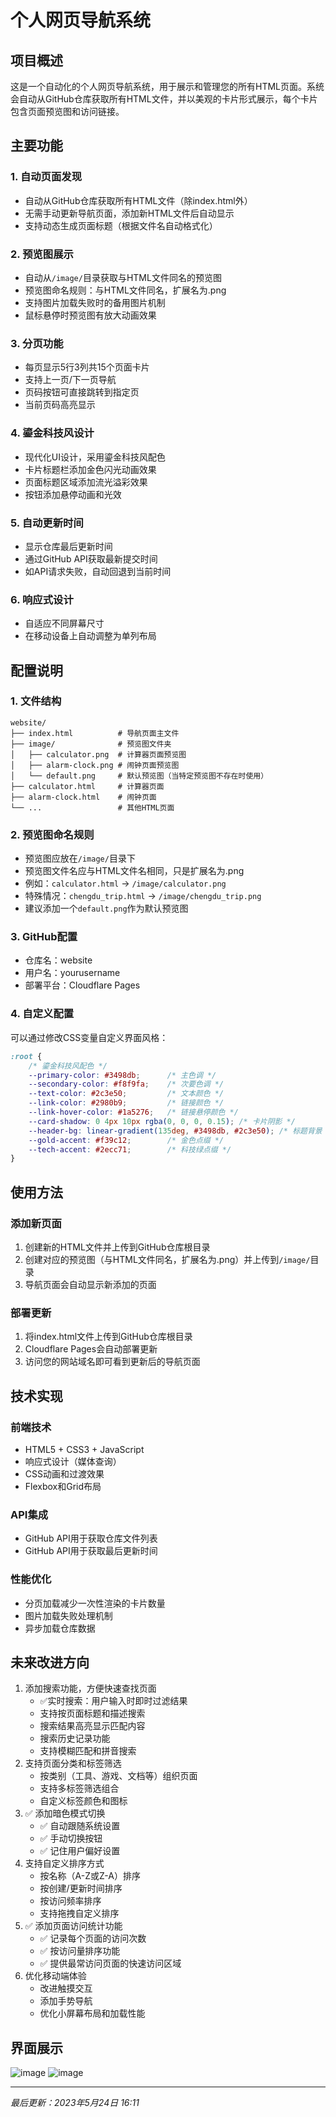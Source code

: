 # 个人网页导航系统

## 项目概述

这是一个自动化的个人网页导航系统，用于展示和管理您的所有HTML页面。系统会自动从GitHub仓库获取所有HTML文件，并以美观的卡片形式展示，每个卡片包含页面预览图和访问链接。

## 主要功能

### 1. 自动页面发现
- 自动从GitHub仓库获取所有HTML文件（除index.html外）
- 无需手动更新导航页面，添加新HTML文件后自动显示
- 支持动态生成页面标题（根据文件名自动格式化）

### 2. 预览图展示
- 自动从`/image/`目录获取与HTML文件同名的预览图
- 预览图命名规则：与HTML文件同名，扩展名为.png
- 支持图片加载失败时的备用图片机制
- 鼠标悬停时预览图有放大动画效果

### 3. 分页功能
- 每页显示5行3列共15个页面卡片
- 支持上一页/下一页导航
- 页码按钮可直接跳转到指定页
- 当前页码高亮显示

### 4. 鎏金科技风设计
- 现代化UI设计，采用鎏金科技风配色
- 卡片标题栏添加金色闪光动画效果
- 页面标题区域添加流光溢彩效果
- 按钮添加悬停动画和光效

### 5. 自动更新时间
- 显示仓库最后更新时间
- 通过GitHub API获取最新提交时间
- 如API请求失败，自动回退到当前时间

### 6. 响应式设计
- 自适应不同屏幕尺寸
- 在移动设备上自动调整为单列布局

## 配置说明

### 1. 文件结构
```
website/
├── index.html          # 导航页面主文件
├── image/              # 预览图文件夹
│   ├── calculator.png  # 计算器页面预览图
│   ├── alarm-clock.png # 闹钟页面预览图
│   └── default.png     # 默认预览图（当特定预览图不存在时使用）
├── calculator.html     # 计算器页面
├── alarm-clock.html    # 闹钟页面
└── ...                 # 其他HTML页面
```

### 2. 预览图命名规则
- 预览图应放在`/image/`目录下
- 预览图文件名应与HTML文件名相同，只是扩展名为.png
- 例如：`calculator.html` → `/image/calculator.png`
- 特殊情况：`chengdu_trip.html` → `/image/chengdu_trip.png`
- 建议添加一个`default.png`作为默认预览图

### 3. GitHub配置
- 仓库名：website
- 用户名：yourusername
- 部署平台：Cloudflare Pages

### 4. 自定义配置
可以通过修改CSS变量自定义界面风格：
```css
:root {
    /* 鎏金科技风配色 */
    --primary-color: #3498db;      /* 主色调 */
    --secondary-color: #f8f9fa;    /* 次要色调 */
    --text-color: #2c3e50;         /* 文本颜色 */
    --link-color: #2980b9;         /* 链接颜色 */
    --link-hover-color: #1a5276;   /* 链接悬停颜色 */
    --card-shadow: 0 4px 10px rgba(0, 0, 0, 0.15); /* 卡片阴影 */
    --header-bg: linear-gradient(135deg, #3498db, #2c3e50); /* 标题背景 */
    --gold-accent: #f39c12;        /* 金色点缀 */
    --tech-accent: #2ecc71;        /* 科技绿点缀 */
}
```

## 使用方法

### 添加新页面
1. 创建新的HTML文件并上传到GitHub仓库根目录
2. 创建对应的预览图（与HTML文件同名，扩展名为.png）并上传到`/image/`目录
3. 导航页面会自动显示新添加的页面

### 部署更新
1. 将index.html文件上传到GitHub仓库根目录
2. Cloudflare Pages会自动部署更新
3. 访问您的网站域名即可看到更新后的导航页面

## 技术实现

### 前端技术
- HTML5 + CSS3 + JavaScript
- 响应式设计（媒体查询）
- CSS动画和过渡效果
- Flexbox和Grid布局

### API集成
- GitHub API用于获取仓库文件列表
- GitHub API用于获取最后更新时间

### 性能优化
- 分页加载减少一次性渲染的卡片数量
- 图片加载失败处理机制
- 异步加载仓库数据

## 未来改进方向

1. 添加搜索功能，方便快速查找页面
   - ✅实时搜索：用户输入时即时过滤结果
   - 支持按页面标题和描述搜索
   - 搜索结果高亮显示匹配内容
   - 搜索历史记录功能
   - 支持模糊匹配和拼音搜索
2. 支持页面分类和标签筛选
   - 按类别（工具、游戏、文档等）组织页面
   - 支持多标签筛选组合
   - 自定义标签颜色和图标
3. ✅ 添加暗色模式切换
   - ✅ 自动跟随系统设置
   - ✅ 手动切换按钮
   - ✅ 记住用户偏好设置
4. 支持自定义排序方式
   - 按名称（A-Z或Z-A）排序
   - 按创建/更新时间排序
   - 按访问频率排序
   - 支持拖拽自定义排序
5. ✅ 添加页面访问统计功能
   - ✅ 记录每个页面的访问次数
   - ✅ 按访问量排序功能
   - ✅ 提供最常访问页面的快速访问区域
6. 优化移动端体验
   - 改进触摸交互
   - 添加手势导航
   - 优化小屏幕布局和加载性能

## 界面展示

![image](https://github.com/user-attachments/assets/148bd613-ba22-4af9-92af-7a54bf0ea132)
![image](https://github.com/user-attachments/assets/212e6f02-0e7a-4438-8dee-fc203d942266)






---

*最后更新：2023年5月24日 16:11*
